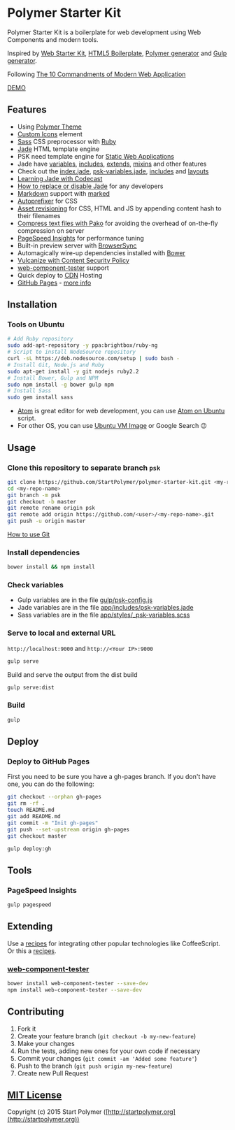 # Polymer Starter Kit

Polymer Starter Kit is a boilerplate for web development using Web Components and modern tools.

Inspired by
[Web Starter Kit](https://github.com/google/web-starter-kit),
[HTML5 Boilerplate](https://github.com/h5bp/html5-boilerplate),
[Polymer generator](https://github.com/yeoman/generator-polymer) and
[Gulp generator](https://github.com/yeoman/generator-gulp-webapp).

Following [The 10 Commandments of Modern Web Application](https://gist.github.com/JosefJezek/8020bd8f02c4992e7d7d)

[DEMO](http://polymer-starter-kit.startpolymer.org)

## Features

- Using [Polymer Theme](https://github.com/StartPolymer/polymer-theme)
- [Custom Icons](https://github.com/StartPolymer/polymer-starter-kit/blob/master/app/elements/custom-icons/psk-custom-icons.jade) element
- [Sass](http://sass-lang.com) CSS preprocessor with [Ruby](https://www.ruby-lang.org)
- [Jade](http://jade-lang.com) HTML template engine
 - PSK need template engine for [Static Web Applications](http://www.staticapps.org)
 - Jade have [variables](http://naltatis.github.io/jade-syntax-docs/#variables),
 [includes](http://jade-lang.com/reference/includes/),
 [extends](http://jade-lang.com/reference/extends/),
 [mixins](http://jade-lang.com/reference/mixins/) and other features
 - Check out the [index.jade](https://github.com/StartPolymer/polymer-starter-kit/blob/master/app/index.jade),
 [psk-variables.jade](https://github.com/StartPolymer/polymer-starter-kit/blob/master/app/includes/psk-variables.jade),
 [includes](https://github.com/StartPolymer/polymer-starter-kit/tree/master/app/includes) and
 [layouts](https://github.com/StartPolymer/polymer-starter-kit/tree/master/app/layouts)
 - [Learning Jade with Codecast](http://cssdeck.com/labs/learning-the-jade-templating-engine-syntax)
 - [How to replace or disable Jade](https://github.com/StartPolymer/polymer-starter-kit/wiki) for any developers
- [Markdown](https://help.github.com/articles/github-flavored-markdown/) support with [marked](https://github.com/chjj/marked)
- [Autoprefixer](https://github.com/postcss/autoprefixer) for CSS
- [Asset revisioning](https://github.com/smysnk/gulp-rev-all)
for CSS, HTML and JS by appending content hash to their filenames
- [Compress text files with Pako](https://github.com/jameswyse/gulp-pako)
for avoiding the overhead of on-the-fly compression on server
- [PageSpeed Insights](https://developers.google.com/speed/docs/insights/about) for performance tuning
- Built-in preview server with [BrowserSync](http://www.browsersync.io)
- Automagically wire-up dependencies installed with [Bower](http://bower.io)
- [Vulcanize with Content Security Policy](https://github.com/Polymer/vulcanize#content-security-policy)
- [web-component-tester](https://github.com/Polymer/web-component-tester) support
- Quick deploy to [CDN](http://en.wikipedia.org/wiki/Content_delivery_network) Hosting
 - [GitHub Pages](https://pages.github.com) - [more info](https://github.com/blog/1715-faster-more-awesome-github-pages)

## Installation

### Tools on Ubuntu

```sh
# Add Ruby repository
sudo add-apt-repository -y ppa:brightbox/ruby-ng
# Script to install NodeSource repository
curl -sL https://deb.nodesource.com/setup | sudo bash -
# Install Git, Node.js and Ruby
sudo apt-get install -y git nodejs ruby2.2
# Install Bower, Gulp and NPM
sudo npm install -g bower gulp npm
# Install Sass
sudo gem install sass
```

- [Atom](https://atom.io) is great editor for web development, you can use
[Atom on Ubuntu](https://gist.github.com/JosefJezek/6d7386cb7011cc8f5d37) script.
- For other OS, you can use [Ubuntu VM Image](http://www.osboxes.org/ubuntu/) or Google Search :wink:

## Usage

### Clone this repository to separate branch `psk`

```sh
git clone https://github.com/StartPolymer/polymer-starter-kit.git <my-repo-name>
cd <my-repo-name>
git branch -m psk
git checkout -b master
git remote rename origin psk
git remote add origin https://github.com/<user>/<my-repo-name>.git
git push -u origin master
```

[How to use Git](https://gist.github.com/JosefJezek/775e54583ef319c8c641)

### Install dependencies

```sh
bower install && npm install
```

### Check variables

- Gulp variables are in the file [gulp/psk-config.js](https://github.com/StartPolymer/polymer-starter-kit/blob/master/gulp/psk-config.js)
- Jade variables are in the file [app/includes/psk-variables.jade](https://github.com/StartPolymer/polymer-starter-kit/blob/master/app/includes/psk-variables.jade)
- Sass variables are in the file [app/styles/_psk-variables.scss](https://github.com/StartPolymer/polymer-starter-kit/blob/master/app/styles/_psk-variables.scss)

### Serve to local and external URL

`http://localhost:9000` and `http://<Your IP>:9000`

```sh
gulp serve
```

Build and serve the output from the dist build

```sh
gulp serve:dist
```

### Build

```sh
gulp
```

## Deploy

### Deploy to GitHub Pages

First you need to be sure you have a gh-pages branch. If you don't have one, you can do the following:

```sh
git checkout --orphan gh-pages
git rm -rf .
touch README.md
git add README.md
git commit -m "Init gh-pages"
git push --set-upstream origin gh-pages
git checkout master
```

```sh
gulp deploy:gh
```

## Tools

### PageSpeed Insights

```sh
gulp pagespeed
```

## Extending

Use a [recipes](https://github.com/yeoman/generator-gulp-webapp/blob/master/docs/recipes/README.md)
for integrating other popular technologies like CoffeeScript. Or this a
[recipes](https://github.com/gulpjs/gulp/tree/master/docs/recipes).

### [web-component-tester](https://github.com/Polymer/web-component-tester)

```sh
bower install web-component-tester --save-dev
npm install web-component-tester --save-dev
```

## Contributing

1. Fork it
2. Create your feature branch (`git checkout -b my-new-feature`)
3. Make your changes
4. Run the tests, adding new ones for your own code if necessary
5. Commit your changes (`git commit -am 'Added some feature'`)
6. Push to the branch (`git push origin my-new-feature`)
7. Create new Pull Request

## [MIT License](https://github.com/StartPolymer/polymer-starter-kit/blob/master/LICENSE)

Copyright (c) 2015 Start Polymer ([http://startpolymer.org](http://startpolymer.org))
